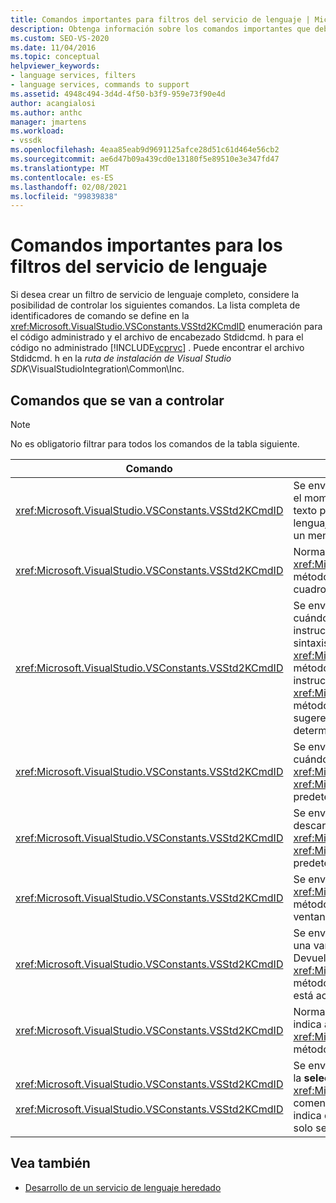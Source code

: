 ```yaml
---
title: Comandos importantes para filtros del servicio de lenguaje | Microsoft Docs
description: Obtenga información sobre los comandos importantes que debe admitir al crear un filtro de servicio de lenguaje completo en Visual Studio.
ms.custom: SEO-VS-2020
ms.date: 11/04/2016
ms.topic: conceptual
helpviewer_keywords:
- language services, filters
- language services, commands to support
ms.assetid: 4948c494-3d4d-4f50-b3f9-959e73f90e4d
author: acangialosi
ms.author: anthc
manager: jmartens
ms.workload:
- vssdk
ms.openlocfilehash: 4eaa85eab9d9691125afce28d51c61d464e56cb2
ms.sourcegitcommit: ae6d47b09a439cd0e13180f5e89510e3e347fd47
ms.translationtype: MT
ms.contentlocale: es-ES
ms.lasthandoff: 02/08/2021
ms.locfileid: "99839838"
---
```

# <a name="important-commands-for-language-service-filters"></a>Comandos importantes para los filtros del servicio de lenguaje
Si desea crear un filtro de servicio de lenguaje completo, considere la posibilidad de controlar los siguientes comandos. La lista completa de identificadores de comando se define en la <xref:Microsoft.VisualStudio.VSConstants.VSStd2KCmdID> enumeración para el código administrado y el archivo de encabezado Stdidcmd. h para el código no administrado [!INCLUDE[vcprvc](../../code-quality/includes/vcprvc_md.md)] . Puede encontrar el archivo Stdidcmd. h en la *ruta de instalación de Visual Studio SDK*\VisualStudioIntegration\Common\Inc.

## <a name="commands-to-handle"></a>Comandos que se van a controlar

> [!NOTE]
> No es obligatorio filtrar para todos los comandos de la tabla siguiente.

|Comando|Descripción|
|-------------|-----------------|
|<xref:Microsoft.VisualStudio.VSConstants.VSStd2KCmdID>|Se envía cuando el usuario hace clic con el botón secundario. Este comando indica que es el momento de proporcionar un menú contextual. Si no controla este comando, el editor de texto proporciona un menú contextual predeterminado sin ningún comando específico del lenguaje. Para incluir sus propios comandos en este menú, controle el comando y muestre un menú contextual.|
|<xref:Microsoft.VisualStudio.VSConstants.VSStd2KCmdID>|Normalmente se envía cuando el usuario escribe CTRL + J. Llame al <xref:Microsoft.VisualStudio.TextManager.Interop.IVsTextView.UpdateCompletionStatus%2A> método en <xref:Microsoft.VisualStudio.TextManager.Interop.IVsTextView> para mostrar el cuadro de finalización de instrucciones.|
|<xref:Microsoft.VisualStudio.VSConstants.VSStd2KCmdID>|Se envía cuando el usuario escribe un carácter. Supervise este comando para determinar cuándo se escribe un carácter desencadenador y proporcionar la finalización de instrucciones, las sugerencias de método y los marcadores de texto, como el color de la sintaxis, la coincidencia de llaves y los marcadores de error. Llame al <xref:Microsoft.VisualStudio.TextManager.Interop.IVsTextView.UpdateCompletionStatus%2A> método de la <xref:Microsoft.VisualStudio.TextManager.Interop.IVsTextView> finalización de la instrucción for y al <xref:Microsoft.VisualStudio.TextManager.Interop.IVsMethodTipWindow.SetMethodData%2A> método en la <xref:Microsoft.VisualStudio.TextManager.Interop.IVsMethodTipWindow> sugerencia para el método. Para admitir marcadores de texto, supervise este comando para determinar si el carácter que se va a escribir requiere que actualice los marcadores.|
|<xref:Microsoft.VisualStudio.VSConstants.VSStd2KCmdID>|Se envía cuando el usuario escribe la tecla entrar. Supervise este comando para determinar cuándo descartar una ventana de sugerencia de método llamando al <xref:Microsoft.VisualStudio.TextManager.Interop.IVsMethodData.OnDismiss%2A> método en <xref:Microsoft.VisualStudio.TextManager.Interop.IVsMethodData> . De forma predeterminada, la vista de texto controla este comando.|
|<xref:Microsoft.VisualStudio.VSConstants.VSStd2KCmdID>|Se envía cuando el usuario escribe la tecla de retroceso. Monitor para determinar cuándo descartar una ventana de sugerencia de método llamando al <xref:Microsoft.VisualStudio.TextManager.Interop.IVsMethodData.OnDismiss%2A> método en <xref:Microsoft.VisualStudio.TextManager.Interop.IVsMethodData> . De forma predeterminada, la vista de texto controla este comando.|
|<xref:Microsoft.VisualStudio.VSConstants.VSStd2KCmdID>|Se envía desde un menú o una tecla de método abreviado. Llame al <xref:Microsoft.VisualStudio.TextManager.Interop.IVsTextView.UpdateTipWindow%2A> método en <xref:Microsoft.VisualStudio.TextManager.Interop.IVsTextView> para actualizar la ventana de sugerencia con la información de parámetros.|
|<xref:Microsoft.VisualStudio.VSConstants.VSStd2KCmdID>|Se envía cuando el usuario mantiene el puntero sobre una variable o coloca el cursor en una variable y selecciona **información rápida** de **IntelliSense** en el menú **edición** . Devuelva el tipo de la variable en una sugerencia llamando al <xref:Microsoft.VisualStudio.TextManager.Interop.IVsTextView.UpdateTipWindow%2A> método en <xref:Microsoft.VisualStudio.TextManager.Interop.IVsTextView> . Si la depuración está activa, la sugerencia también debe mostrar el valor de la variable.|
|<xref:Microsoft.VisualStudio.VSConstants.VSStd2KCmdID>|Normalmente se envía cuando el usuario escribe CTRL + barra ESPACIAdora. Este comando indica al servicio de lenguaje que llame al <xref:Microsoft.VisualStudio.TextManager.Interop.IVsTextView.UpdateCompletionStatus%2A> método en <xref:Microsoft.VisualStudio.TextManager.Interop.IVsTextView> .|
|<xref:Microsoft.VisualStudio.VSConstants.VSStd2KCmdID><br /><br /> <xref:Microsoft.VisualStudio.VSConstants.VSStd2KCmdID>|Se envía desde un menú, normalmente con **comentarios de selección** o sin comentarios en la **selección** **avanzada** en el menú **edición** . <xref:Microsoft.VisualStudio.VSConstants.VSStd2KCmdID> indica que el usuario desea comentar el texto seleccionado. <xref:Microsoft.VisualStudio.VSConstants.VSStd2KCmdID> indica que el usuario desea quitar el comentario del texto seleccionado. Estos comandos solo se pueden implementar mediante el servicio de lenguaje.|

## <a name="see-also"></a>Vea también
- [Desarrollo de un servicio de lenguaje heredado](../../extensibility/internals/developing-a-legacy-language-service.md)
